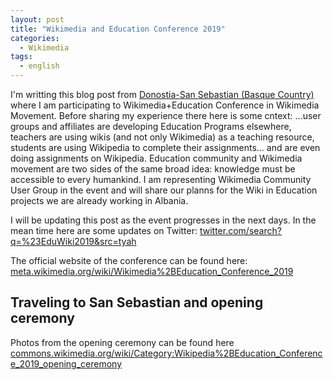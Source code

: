 ```yaml
---
layout: post
title: "Wikimedia and Education Conference 2019"
categories:
  - Wikimedia
tags:
  - english
---
```


I'm writting this blog post from [Donostia-San Sebastian (Basque Country)](https://www.wikidata.org/wiki/Q10313) where I am participating to Wikimedia+Education Conference in 
Wikimedia Movement. Before sharing my experience there here is some cntext:
...user groups and affiliates are developing Education Programs elsewhere, teachers are using wikis (and not only Wikimedia) 
as a teaching resource, students are using Wikipedia to complete their assignments... and are even doing
assignments on Wikipedia. Education community and Wikimedia movement are two sides of the same broad idea: knowledge must be 
accessible to every humankind. 
I am representing Wikimedia Community User Group in the event and will share our planns for the Wiki in Education projects we 
are already working in Albania.

I will be updating this post as the event progresses in the next days. In the mean time here are some updates on Twitter:
[twitter.com/search?q=%23EduWiki2019&src=tyah](https://twitter.com/search?q=%23EduWiki2019&src=tyah)

The official website of the conference can be found here: [meta.wikimedia.org/wiki/Wikimedia%2BEducation_Conference_2019](https://meta.wikimedia.org/wiki/Wikimedia%2BEducation_Conference_2019)

## Traveling to San Sebastian and opening ceremony
Photos from the opening ceremony can  be found here [commons.wikimedia.org/wiki/Category:Wikipedia%2BEducation_Conference_2019_opening_ceremony](https://commons.wikimedia.org/wiki/Category:Wikipedia%2BEducation_Conference_2019_opening_ceremony)
